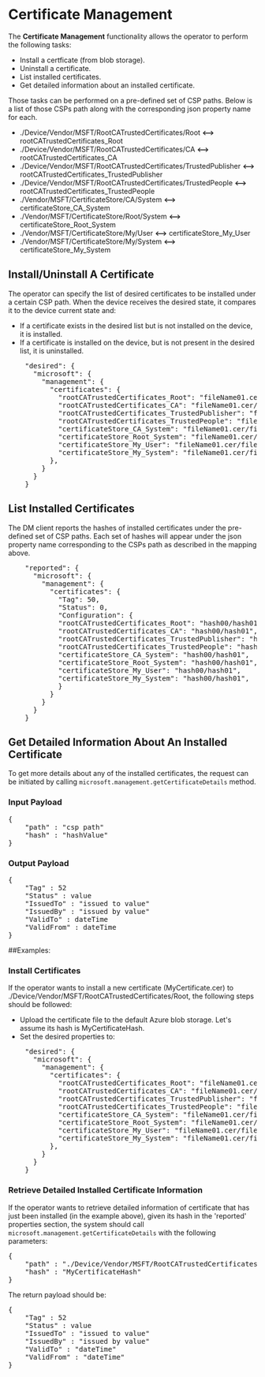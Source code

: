 # Certificate Management

The **Certificate Management** functionality allows the operator to perform the following tasks:
- Install a certficate (from blob storage).
- Uninstall a certificate.
- List installed certificates.
- Get detailed information about an installed certificate.

Those tasks can be performed on a pre-defined set of CSP paths. Below is a list of those CSPs path along with the corresponding json property name for each.

- ./Device/Vendor/MSFT/RootCATrustedCertificates/Root **<-->** rootCATrustedCertificates_Root
- ./Device/Vendor/MSFT/RootCATrustedCertificates/CA **<-->** rootCATrustedCertificates_CA
- ./Device/Vendor/MSFT/RootCATrustedCertificates/TrustedPublisher **<-->** rootCATrustedCertificates_TrustedPublisher
- ./Device/Vendor/MSFT/RootCATrustedCertificates/TrustedPeople **<-->** rootCATrustedCertificates_TrustedPeople
- ./Vendor/MSFT/CertificateStore/CA/System **<-->** certificateStore_CA_System
- ./Vendor/MSFT/CertificateStore/Root/System **<-->** certificateStore_Root_System
- ./Vendor/MSFT/CertificateStore/My/User **<-->** certificateStore_My_User
- ./Vendor/MSFT/CertificateStore/My/System **<-->** certificateStore_My_System

## Install/Uninstall A Certificate
The operator can specify the list of desired certificates to be installed under a certain CSP path. When the device receives the desired state, it compares it to the device current state and:
- If a certificate exists in the desired list but is not installed on the device, it is installed.
- If a certificate is installed on the device, but is not present in the desired list, it is uninstalled.

<pre>
    "desired": {
      "microsoft": {
        "management": {
          "certificates": {
            "rootCATrustedCertificates_Root": "fileName01.cer/fileName02.cer",
            "rootCATrustedCertificates_CA": "fileName01.cer/fileName02.cer",
            "rootCATrustedCertificates_TrustedPublisher": "fileName01.cer/fileName02.cer",
            "rootCATrustedCertificates_TrustedPeople": "fileName01.cer/fileName02.cer",
            "certificateStore_CA_System": "fileName01.cer/fileName02.cer",
            "certificateStore_Root_System": "fileName01.cer/fileName02.cer",
            "certificateStore_My_User": "fileName01.cer/fileName02.cer",
            "certificateStore_My_System": "fileName01.cer/fileName02.cer"
          },
        }
      }
    }
</pre>

## List Installed Certificates
The DM client reports the hashes of installed certificates under the pre-defined set of CSP paths. Each set of hashes will appear under the json property name corresponding to the CSPs path as described in the mapping above.

<pre>
    "reported": {
      "microsoft": {
        "management": {
          "certificates": {
            "Tag": 50,
            "Status": 0,
            "Configuration": {
            "rootCATrustedCertificates_Root": "hash00/hash01",
            "rootCATrustedCertificates_CA": "hash00/hash01",
            "rootCATrustedCertificates_TrustedPublisher": "hash00/hash01",
            "rootCATrustedCertificates_TrustedPeople": "hash00/hash01",
            "certificateStore_CA_System": "hash00/hash01",
            "certificateStore_Root_System": "hash00/hash01",
            "certificateStore_My_User": "hash00/hash01",
            "certificateStore_My_System": "hash00/hash01",
            }
          }
        }
      }
    }
</pre>

## Get Detailed Information About An Installed Certificate
To get more details about any of the installed certificates, the request can be initiated by calling `microsoft.management.getCertificateDetails` method.

### Input Payload 
<pre>
{
    "path" : "csp path"
    "hash" : "hashValue"
}
</pre>

### Output Payload
<pre>
{
    "Tag" : 52
    "Status" : value
    "IssuedTo" : "issued to value"
    "IssuedBy" : "issued by value"
    "ValidTo" : dateTime
    "ValidFrom" : dateTime
}
</pre>

##Examples:

### Install Certificates

If the operator wants to install a new certificate (MyCertificate.cer) to ./Device/Vendor/MSFT/RootCATrustedCertificates/Root, the following steps should be followed:
- Upload the certificate file to the default Azure blob storage. Let's assume its hash is MyCertificateHash.
- Set the desired properties to:
<pre>
    "desired": {
      "microsoft": {
        "management": {
          "certificates": {
            "rootCATrustedCertificates_Root": "fileName01.cer/fileName02.cer/MyCertificate.cer",
            "rootCATrustedCertificates_CA": "fileName01.cer/fileName02.cer",
            "rootCATrustedCertificates_TrustedPublisher": "fileName01.cer/fileName02.cer",
            "rootCATrustedCertificates_TrustedPeople": "fileName01.cer/fileName02.cer",
            "certificateStore_CA_System": "fileName01.cer/fileName02.cer",
            "certificateStore_Root_System": "fileName01.cer/fileName02.cer",
            "certificateStore_My_User": "fileName01.cer/fileName02.cer",
            "certificateStore_My_System": "fileName01.cer/fileName02.cer"
          },
        }
      }
    }
</pre>

### Retrieve Detailed Installed Certificate Information

If the operator wants to retrieve detailed information of certificate that has just been installed (in the example above), given its hash in the 'reported' properties section, the system should call `microsoft.management.getCertificateDetails` with the following parameters:

<pre>
{
    "path" : "./Device/Vendor/MSFT/RootCATrustedCertificates/Root"
    "hash" : "MyCertificateHash"
}
</pre>

The return payload should be:
<pre>
{
    "Tag" : 52
    "Status" : value
    "IssuedTo" : "issued to value"
    "IssuedBy" : "issued by value"
    "ValidTo" : "dateTime"
    "ValidFrom" : "dateTime"
}
</pre>
